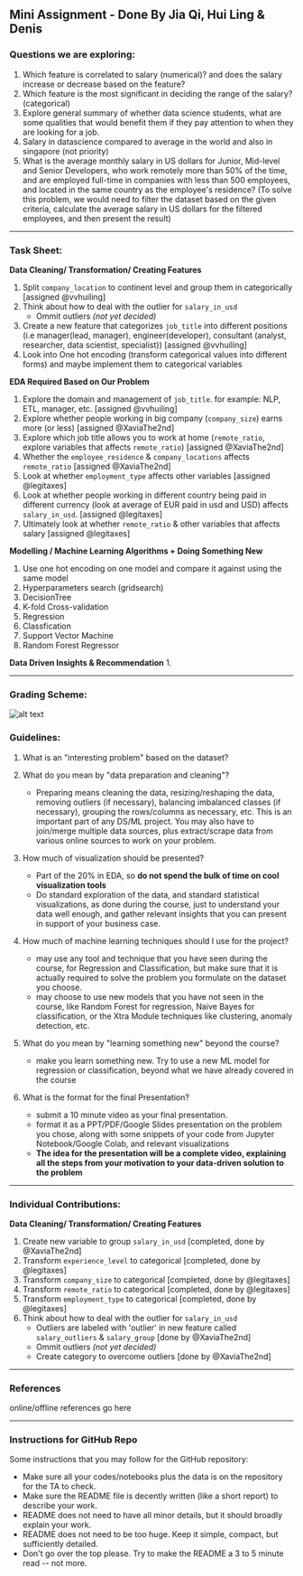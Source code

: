 ## Mini Assignment - Done By Jia Qi, Hui Ling & Denis

### Questions we are exploring: 
1. Which feature is correlated to salary (numerical)? and does the salary increase or decrease based on the feature?
2. Which feature is the most significant in deciding the range of the salary? (categorical)
3. Explore general summary of whether data science students, what are some qualities that would benefit them if they pay attention to when they are looking for a job. 
4. Salary in datascience compared to average in the world and also in singapore (not priority)
5. What is the average monthly salary in US dollars for Junior, Mid-level and Senior Developers, who work remotely more than 50% of the time, and are employed full-time in companies with less than 500 employees, and located in the same country as the employee's residence? (To solve this problem, we would need to filter the dataset based on the given criteria, calculate the average salary in US dollars for the filtered employees, and then present the result)


---
### Task Sheet:
**Data Cleaning/ Transformation/ Creating Features**
1. Split `company_location` to continent level and group them in categorically [assigned @vvhuiling]
2. Think about how to deal with the outlier for `salary_in_usd`
   - Ommit outliers *(not yet decided)*
3. Create a new feature that categorizes `job_title` into different positions (i.e manager(lead, manager), engineer(developer), consultant (analyst, researcher, data scientist, specialist)) [assigned @vvhuiling]
4. Look into One hot encoding (transform categorical values into different forms) and maybe implement them to categorical variables

**EDA Required Based on Our Problem**
1. Explore the domain and management of `job_title`. for example: NLP, ETL, manager, etc. [assigned @vvhuiling]
2. Explore whether people working in big company (`company_size`) earns more (or less) [assigned @XaviaThe2nd]
3. Explore which job title allows you to work at home (`remote_ratio`, explore variables that affects `remote_ratio`) [assigned @XaviaThe2nd]
4. Whether the `employee_residence` & `company_locations` affects `remote_ratio` [assigned @XaviaThe2nd]
5. Look at whether `employment_type` affects other variables [assigned @legitaxes]
6. Look at whether people working in different country being paid in different currency (look at average of EUR paid in usd and USD) affects `salary_in_usd`. [assigned @legitaxes]
7. Ultimately look at whether `remote_ratio` & other variables that affects salary [assigned @legitaxes]



**Modelling / Machine Learning Algorithms + Doing Something New**
1. Use one hot encoding on one model and compare it against using the same model
2. Hyperparameters search (gridsearch)
3. DecisionTree
4. K-fold Cross-validation
5. Regression
6. Classfication
7. Support Vector Machine
8. Random Forest Regressor


**Data Driven Insights & Recommendation**
1. 


---
### Grading Scheme:
![alt text](https://cdn.discordapp.com/attachments/1065968545671958530/1083018055724052520/image.png "grading scheme of overall project")

### Guidelines:
1. What is an "interesting problem" based on the dataset?


2. What do you mean by "data preparation and cleaning"?
    - Preparing means cleaning the data, resizing/reshaping the data, removing outliers (if necessary), balancing imbalanced classes (if necessary), grouping the rows/columns as necessary, etc. This is an important part of any DS/ML project. You may also have to join/merge multiple data sources, plus extract/scrape data from various online sources to work on your problem.


3. How much of visualization should be presented?
    - Part of the 20% in EDA, so **do not spend the bulk of time on cool visualization tools**
    - Do standard exploration of the data, and standard statistical visualizations, as done during the course, just to understand your data well enough, and gather relevant insights that you can present in support of your business case.


4. How much of machine learning techniques should I use for the project?
    - may use any tool and technique that you have seen during the course, for Regression and Classification, but make sure that it is actually required to solve the problem you formulate on the dataset you choose.
    - may choose to use new models that you have not seen in the course, like Random Forest for regression, Naive Bayes for classification, or the Xtra Module techniques like clustering, anomaly detection, etc.

5. What do you mean by "learning something new" beyond the course?
    - make you learn something new. Try to use a new ML model for regression or classification, beyond what we have already covered in the course


6. What is the format for the final Presentation?
    - submit a 10 minute video as your final presentation.
    - format it as a PPT/PDF/Google Slides presentation on the problem you chose, along with some snippets of your code from Jupyter Notebook/Google Colab, and relevant visualizations
    - **The idea for the presentation will be a complete video, explaining all the steps from your motivation to your data-driven solution to the problem**

---
### Individual Contributions:

**Data Cleaning/ Transformation/ Creating Features**
1. Create new variable to group `salary_in_usd` [completed, done by @XaviaThe2nd]
2. Transform `experience_level` to categorical [completed, done by @legitaxes]
3. Transform `company_size` to categorical [completed, done by @legitaxes]
4. Transform `remote_ratio` to categorical [completed, done by @legitaxes]
5. Transform `employment_type` to categorical [completed, done by @legitaxes]
6. Think about how to deal with the outlier for `salary_in_usd`
   - Outliers are labeled with 'outlier' in new feature called `salary_outliers` & `salary_group` [done by @XaviaThe2nd]
   - Ommit outliers *(not yet decided)*
   - Create category to overcome outliers [done by @XaviaThe2nd]


---
### References
online/offline references go here

---

### Instructions for GitHub Repo
Some instructions that you may follow for the GitHub repository:
- Make sure all your codes/notebooks plus the data is on the repository for the TA to check.
- Make sure the README file is decently written (like a short report) to describe your work.
- README does not need to have all minor details, but it should broadly explain your work.
- README does not need to be too huge. Keep it simple, compact, but sufficiently detailed.
- Don't go over the top please. Try to make the README a 3 to 5 minute read -- not more.
